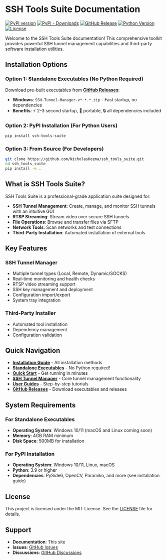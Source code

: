 # SSH Tools Suite Documentation

[![PyPI version](https://badge.fury.io/py/ssh-tools-suite.svg)](https://badge.fury.io/py/ssh-tools-suite)
[![PyPI - Downloads](https://img.shields.io/pypi/dm/ssh-tools-suite)](https://pypi.org/project/ssh-tools-suite/)
[![GitHub Release](https://img.shields.io/github/v/release/NicholasKozma/ssh_tools_suite)](https://github.com/NicholasKozma/ssh_tools_suite/releases)
[![Python Version](https://img.shields.io/badge/python-3.9+-blue.svg)](https://python.org)
[![License](https://img.shields.io/badge/license-MIT-green.svg)](https://github.com/NicholasKozma/ssh_tools_suite/blob/main/LICENSE)

Welcome to the SSH Tools Suite documentation! This comprehensive toolkit provides powerful SSH tunnel management capabilities and third-party software installation utilities.

## Installation Options

### Option 1: Standalone Executables (No Python Required)
Download pre-built executables from [**GitHub Releases**](https://github.com/NicholasKozma/ssh_tools_suite/releases):

- **Windows**: `SSH-Tunnel-Manager-v*.*.*.zip` - Fast startup, no dependencies
- **Benefits**: ⚡ 2-3 second startup, 🚀 portable, 🔒 all dependencies included

### Option 2: PyPI Installation (For Python Users)
```bash
pip install ssh-tools-suite
```

### Option 3: From Source (For Developers)
```bash
git clone https://github.com/NicholasKozma/ssh_tools_suite.git
cd ssh_tools_suite
pip install -e .
```

## What is SSH Tools Suite?

SSH Tools Suite is a professional-grade application suite designed for:

- **SSH Tunnel Management**: Create, manage, and monitor SSH tunnels with an intuitive GUI
- **RTSP Streaming**: Stream video over secure SSH tunnels
- **File Operations**: Browse and transfer files via SFTP
- **Network Tools**: Scan networks and test connections
- **Third-Party Installation**: Automated installation of external tools

## Key Features

### SSH Tunnel Manager
- Multiple tunnel types (Local, Remote, Dynamic/SOCKS)
- Real-time monitoring and health checks
- RTSP video streaming support
- SSH key management and deployment
- Configuration import/export
- System tray integration

### Third-Party Installer
- Automated tool installation
- Dependency management
- Configuration validation

## Quick Navigation

- **[Installation Guide](getting-started/installation.md)** - All installation methods
- **[Standalone Executables](getting-started/executable-installation.md)** - No Python required!
- **[Quick Start](getting-started/quick-start.md)** - Get running in minutes
- **[SSH Tunnel Manager](ssh-tunnel-manager/overview.md)** - Core tunnel management functionality
- **[User Guides](guides/creating-tunnels.md)** - Step-by-step tutorials
- **[GitHub Releases](https://github.com/NicholasKozma/ssh_tools_suite/releases)** - Download executables and releases

## System Requirements

### For Standalone Executables
- **Operating System**: Windows 10/11 (macOS and Linux coming soon)
- **Memory**: 4GB RAM minimum
- **Disk Space**: 500MB for installation

### For PyPI Installation  
- **Operating System**: Windows 10/11, Linux, macOS
- **Python**: 3.9 or higher
- **Dependencies**: PySide6, OpenCV, Paramiko, and more (see installation guide)

## License

This project is licensed under the MIT License. See the [LICENSE](https://github.com/NicholasKozma/ssh_tools_suite/blob/main/LICENSE) file for details.

## Support

- **Documentation**: This site
- **Issues**: [GitHub Issues](https://github.com/NicholasKozma/ssh_tools_suite/issues)
- **Discussions**: [GitHub Discussions](https://github.com/NicholasKozma/ssh_tools_suite/discussions)
